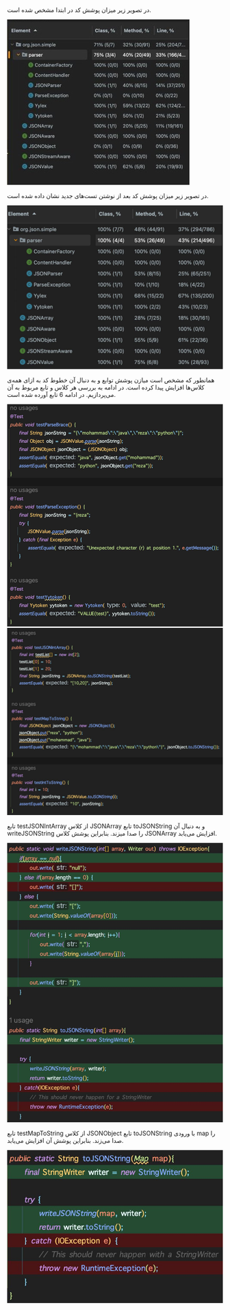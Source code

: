در تصویر زیر میزان پوشش کد در ابتدا مشخص شده است.

![coverage1](pictures/coverage1.jpg)

در تصویر زیر میزان پوشش کد بعد از نوشتن تست‌های جدید نشان داده شده است.

![coverage2](pictures/coverage2.jpg)

همانطور که مشخص است میازن پوشش توابع و به دنبال آن خطوط کد به ازای همه‌ی کلاس‌ها افزایش پیدا کرده است.
در ادامه به بررسی هر کلاس و تابع مربوط به آن می‌پردازیم. در ادامه 6 تابع آورده شده است.

![test1](pictures/test1.jpg)
![test2](pictures/test2.jpg)

تابع testJSONIntArray از کلاس JSONArray تابع toJSONString و به دنبال آن writeJSONString را صدا میزند. بنابراین پوشش کلاس JSONArray افزایش می‌یابد.

![json array](pictures/jsonArray.jpg)

تابع testMapToString از کلاس JSONObject تابع toJSONString با ورودی map را صدا می‌زند. بنابراین پوشش آن افزایش می‌یابد.

![json object](pictures/jsonObject.jpg)
